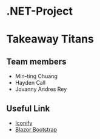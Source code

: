 # .NET-Project
# Takeaway Titans
## Team members
- Min-ting Chuang
- Hayden Call
- Jovanny Andres Rey

## Useful Link
- [Iconify](https://icon-sets.iconify.design/)
- [Blazor Bootstrap](https://demos.blazorbootstrap.com/)